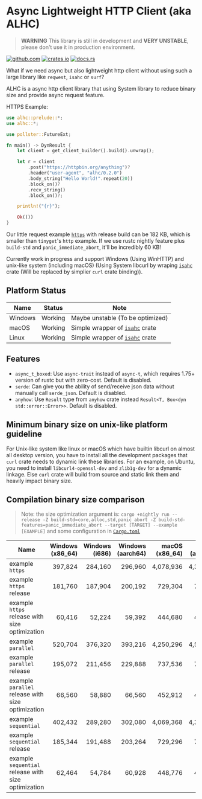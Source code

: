 # Async Lightweight HTTP Client (aka ALHC)

> **WARNING**
> This library is still in development and **VERY UNSTABLE**, please don't use it in production environment.

[<img alt="github.com" src="https://img.shields.io/github/stars/Steve-xmh/alhc.svg?label=Github&logo=github">](https://github.com/Steve-xmh/alhc)
[<img alt="crates.io" src="https://img.shields.io/crates/v/alhc.svg?logo=rust">](https://crates.io/crates/alhc)
[<img alt="docs.rs" src="https://img.shields.io/badge/docs.rs-alhc?logo=docs.rs">](https://docs.rs/alhc)

What if we need async but also lightweight http client without using such a large library like `reqwest`, `isahc` or `surf`?

ALHC is a async http client library that using System library to reduce binary size and provide async request feature.

HTTPS Example:

```rust
use alhc::prelude::*;
use alhc::*;

use pollster::FutureExt;

fn main() -> DynResult {
    let client = get_client_builder().build().unwrap();

    let r = client
        .post("https://httpbin.org/anything")?
        .header("user-agent", "alhc/0.2.0")
        .body_string("Hello World!".repeat(20))
        .block_on()?
        .recv_string()
        .block_on()?;

    println!("{r}");

    Ok(())
}
```

Our little request example [`https`](./examples/https.rs) with release build can be 182 KB, which is smaller than `tinyget`'s `http` example. If we use rustc nightly feature plus `build-std` and `panic_immediate_abort`, it'll be incredibly 60 KB!

Currently work in progress and support Windows (Using WinHTTP) and unix-like system (including macOS) (Using System libcurl by wraping [`isahc`](https://github.com/sagebind/isahc) crate (Will be replaced by simplier `curl` crate binding)).

## Platform Status

| Name    | Status  | Note                                                                 |
| ------- | ------- | -------------------------------------------------------------------- |
| Windows | Working | Maybe unstable (To be optimized)                                     |
| macOS   | Working | Simple wrapper of [`isahc`](https://github.com/sagebind/isahc) crate |
| Linux   | Working | Simple wrapper of [`isahc`](https://github.com/sagebind/isahc) crate |

## Features

- `async_t_boxed`: Use `async-trait` instead of `async-t`, which requires 1.75+ version of rustc but with zero-cost. Default is disabled.
- `serde`: Can give you the ability of send/receive json data without manually call `serde_json`. Default is disabled.
- `anyhow`: Use `Result` type from `anyhow` crate instead `Result<T, Box<dyn std::error::Error>>`. Default is disabled.

## Minimum binary size on unix-like platform guideline

For Unix-like system like linux or macOS which have builtin libcurl on almost all desktop version, you have to install all the development packages that `curl` crate needs to dynamic link these libraries. For an example, on Ubuntu, you need to install `libcurl4-openssl-dev` and `zlib1g-dev` for a dynamic linkage. Else `curl` crate will build from source and static link them and heavily impact binary size.

## Compilation binary size comparison

> Note: the size optimization argument is: `cargo +nightly run --release -Z build-std=core,alloc,std,panic_abort -Z build-std-features=panic_immediate_abort --target [TARGET] --example [EXAMPLE]` and some configuration in [`Cargo.toml`](./Cargo.toml)

| Name                                                | Windows (x86_64) | Windows (i686) | Windows (aarch64) | macOS (x86_64) | macOS (aarch64) | Linux (x86_64) |
| --------------------------------------------------- | ---------------: | -------------: | ----------------: | -------------: | --------------: | -------------: |
| example `https`                                     |          397,824 |        284,160 |           296,960 |      4,078,936 |       4,395,400 |     18,051,064 |
| example `https` release                             |          181,760 |        187,904 |           200,192 |        729,304 |         719,192 |        850,704 |
| example `https` release with size optimization      |           60,416 |         52,224 |            59,392 |        444,680 |         453,064 |        465,480 |
| example `parallel`                                  |          520,704 |        376,320 |           393,216 |      4,250,296 |       4,572,120 |     19,612,824 |
| example `parallel` release                          |          195,072 |        211,456 |           229,888 |        737,536 |         735,752 |        862,992 |
| example `parallel` release with size optimization   |           66,560 |         58,880 |            66,560 |        452,912 |         453,112 |        469,576 |
| example `sequential`                                |          402,432 |        289,280 |           302,080 |      4,069,368 |       4,373,352 |     18,048,624 |
| example `sequential` release                        |          185,344 |        191,488 |           203,264 |        729,296 |         719,176 |        850,704 |
| example `sequential` release with size optimization |           62,464 |         54,784 |            60,928 |        448,776 |         453,064 |        465,480 |
